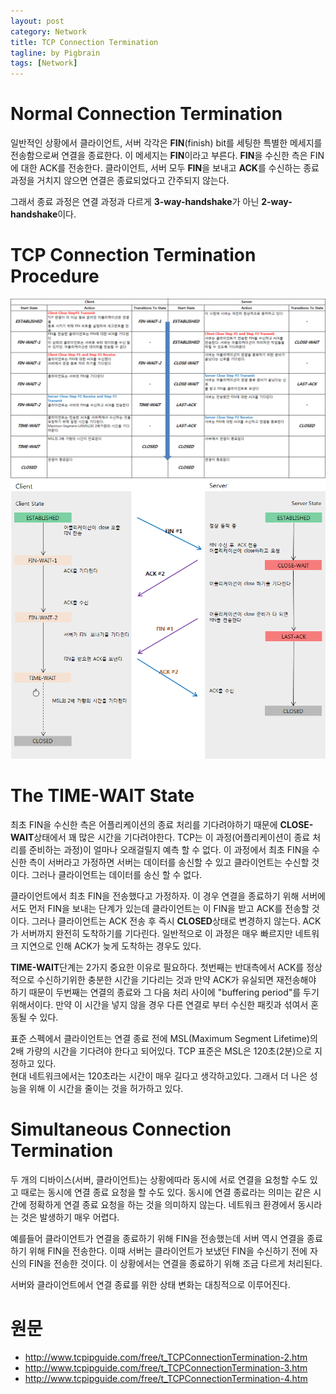 ```yaml
---
layout: post
category: Network
title: TCP Connection Termination   
tagline: by Pigbrain
tags: [Network]
---
```


<!--more-->

# Normal Connection Termination  
일반적인 상황에서 클라이언트, 서버 각각은 **FIN**(finish) bit를 세팅한 특별한 메세지를 전송함으로써 연결을 종료한다. 이 메세지는 **FIN**이라고 부른다. **FIN**을 수신한 측은 FIN에 대한 ACK를 전송한다. 클라이언트, 서버 모두 **FIN**을 보내고 **ACK**를 수신하는 종료 과정을 거치지 않으면 연결은 종료되었다고 간주되지 않는다.  
  
그래서 종료 과정은 연결 과정과 다르게 **3-way-handshake**가 아닌 **2-way-handshake**이다. 
  
  
# TCP Connection Termination Procedure  
  
<img src="/assets/themes/Snail/img/Network/TCPConnectionTermination/termination_table.png" alt="">  
  
  
<img src="/assets/themes/Snail/img/Network/TCPConnectionTermination/termination_flow.png" alt="">  
  
  
# The TIME-WAIT State  
최초 FIN을 수신한 측은 어플리케이션의 종료 처리를 기다려야하기 때문에 **CLOSE-WAIT**상태에서 꽤 많은 시간을 기다려야한다.
TCP는 이 과정(어플리케이션이 종료 처리를 준비하는 과정)이 얼마나 오래걸릴지 예측 할 수 없다. 이 과정에서 최초 FIN을 수신한 측이 서버라고 가정하면 서버는 데이터를 송신할 수 있고 클라이언트는 수신할 것이다. 그러나 클라이언트는 데이터를 송신 할 수 없다.
  
클라이언트에서 최초 FIN을 전송했다고 가정하자. 이 경우 연결을 종료하기 위해 서버에서도 먼저 FIN을 보내는 단계가 있는데 클라이언트는 이 FIN을 받고 ACK를 전송할 것이다.
그러나 클라이언트는 ACK 전송 후 즉시 **CLOSED**상태로 변경하지 않는다. ACK가 서버까지 완전히 도착하기를 기다린다. 일반적으로 이 과정은 매우 빠르지만 네트워크 지연으로 인해 ACK가 늦게 도착하는 경우도 있다.
  
**TIME-WAIT**단계는 2가지 중요한 이유로 필요하다. 
첫번째는 반대측에서 ACK를 정상적으로 수신하기위한 충분한 시간을 기다리는 것과 만약 ACK가 유실되면 재전송해야 하기 때문이
두번째는 연결의 종료와 그 다음 처리 사이에 "buffering period"를 두기위해서이다.
만약 이 시간을 넣지 않을 경우 다른 연결로 부터 수신한 패킷과 섞여서 혼동될 수 있다.
  
표준 스펙에서 클라이언트는 연결 종료 전에 MSL(Maximum Segment Lifetime)의 2배 가량의 시간을 기다려야 한다고 되어있다.
TCP 표준은 MSL은 120초(2분)으로 지정하고 있다.  
현대 네트워크에서는 120초라는 시간이 매우 길다고 생각하고있다. 그래서 더 나은 성능을 위해 이 시간을 줄이는 것을 허가하고 있다.
  
# Simultaneous Connection Termination  
두 개의 디바이스(서버, 클라이언트)는 상황에따라 동시에 서로 연결을 요청할 수도 있고 때로는 동시에 연결 종료 요청을 할 수도 있다. 동시에 연결 종료라는 의미는 같은 시간에 정확하게 연결 종료 요청을 하는 것을 의미하지 않는다. 네트워크 환경에서 동시라는 것은 발생하기 매우 어렵다. 
  
예를들어 클라이언트가 연결을 종료하기 위해 FIN을 전송했는데 서버 역시 연결을 종료하기 위해 FIN을 전송한다. 이때 서버는 클라이언트가 보냈던 FIN을 수신하기 전에 자신의 FIN을 전송한 것이다. 이 상황에서는 연결을 종료하기 위해 조금 다르게 처리된다.  
  
서버와 클라이언트에서 연결 종료를 위한 상태 변화는 대칭적으로 이루어진다. 
  
# 원문   
* http://www.tcpipguide.com/free/t_TCPConnectionTermination-2.htm  
* http://www.tcpipguide.com/free/t_TCPConnectionTermination-3.htm  
* http://www.tcpipguide.com/free/t_TCPConnectionTermination-4.htm